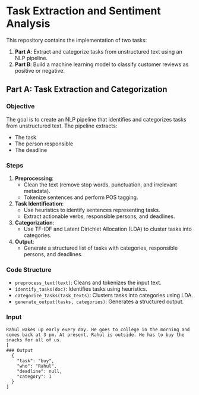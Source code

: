 # **Task Extraction and Sentiment Analysis**

This repository contains the implementation of two tasks:
1. **Part A**: Extract and categorize tasks from unstructured text using an NLP pipeline.
2. **Part B**: Build a machine learning model to classify customer reviews as positive or negative.
## **Part A: Task Extraction and Categorization**
### **Objective**
The goal is to create an NLP pipeline that identifies and categorizes tasks from unstructured text. The pipeline extracts:
- The task 
- The person responsible 
- The deadline
### **Steps**
1. **Preprocessing**:
   - Clean the text (remove stop words, punctuation, and irrelevant metadata).
   - Tokenize sentences and perform POS tagging.
2. **Task Identification**:
   - Use heuristics to identify sentences representing tasks.
   - Extract actionable verbs, responsible persons, and deadlines.
3. **Categorization**:
   - Use TF-IDF and Latent Dirichlet Allocation (LDA) to cluster tasks into categories.
4. **Output**:
   - Generate a structured list of tasks with categories, responsible persons, and deadlines.
### **Code Structure**
- `preprocess_text(text)`: Cleans and tokenizes the input text.
- `identify_tasks(doc)`: Identifies tasks using heuristics.
- `categorize_tasks(task_texts)`: Clusters tasks into categories using LDA.
- `generate_output(tasks, categories)`: Generates a structured output.

### Input
```text
Rahul wakes up early every day. He goes to college in the morning and comes back at 3 pm. At present, Rahul is outside. He has to buy the snacks for all of us.
[
### Output
  {
    "task": "buy",
    "who": "Rahul",
    "deadline": null,
    "category": 1
  }
]

